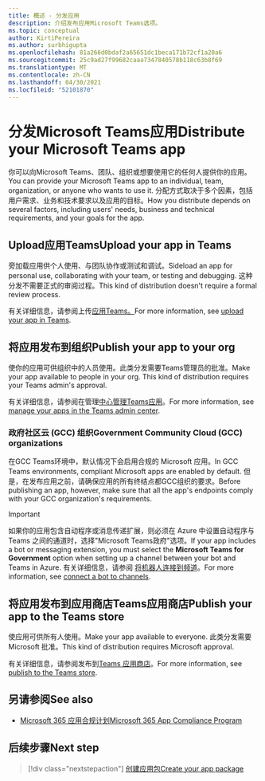```yaml
---
title: 概述 - 分发应用
description: 介绍发布应用Microsoft Teams选项。
ms.topic: conceptual
author: KirtiPereira
ms.author: surbhigupta
ms.openlocfilehash: 81a266d0bdaf2a65651dc1beca171b72cf1a20a6
ms.sourcegitcommit: 25c9ad27f99682caaa7347840578b118c63b8f69
ms.translationtype: MT
ms.contentlocale: zh-CN
ms.lasthandoff: 04/30/2021
ms.locfileid: "52101870"
---
```

# <a name="distribute-your-microsoft-teams-app"></a><span data-ttu-id="dc8cf-103">分发Microsoft Teams应用</span><span class="sxs-lookup"><span data-stu-id="dc8cf-103">Distribute your Microsoft Teams app</span></span>

<span data-ttu-id="dc8cf-104">你可以向Microsoft Teams、团队、组织或想要使用它的任何人提供你的应用。</span><span class="sxs-lookup"><span data-stu-id="dc8cf-104">You can provide your Microsoft Teams app to an individual, team, organization, or anyone who wants to use it.</span></span> <span data-ttu-id="dc8cf-105">分配方式取决于多个因素，包括用户需求、业务和技术要求以及应用的目标。</span><span class="sxs-lookup"><span data-stu-id="dc8cf-105">How you distribute depends on several factors, including users' needs, business and technical requirements, and your goals for the app.</span></span>

## <a name="upload-your-app-in-teams"></a><span data-ttu-id="dc8cf-106">Upload应用Teams</span><span class="sxs-lookup"><span data-stu-id="dc8cf-106">Upload your app in Teams</span></span>

<span data-ttu-id="dc8cf-107">旁加载应用供个人使用、与团队协作或测试和调试。</span><span class="sxs-lookup"><span data-stu-id="dc8cf-107">Sideload an app for personal use, collaborating with your team, or testing and debugging.</span></span> <span data-ttu-id="dc8cf-108">这种分发不需要正式的审阅过程。</span><span class="sxs-lookup"><span data-stu-id="dc8cf-108">This kind of distribution doesn't require a formal review process.</span></span>

<span data-ttu-id="dc8cf-109">有关详细信息，请参阅上传[应用Teams。](apps-upload.md)</span><span class="sxs-lookup"><span data-stu-id="dc8cf-109">For more information, see [upload your app in Teams](apps-upload.md).</span></span>

## <a name="publish-your-app-to-your-org"></a><span data-ttu-id="dc8cf-110">将应用发布到组织</span><span class="sxs-lookup"><span data-stu-id="dc8cf-110">Publish your app to your org</span></span>

<span data-ttu-id="dc8cf-111">使你的应用可供组织中的人员使用。此类分发需要Teams管理员的批准。</span><span class="sxs-lookup"><span data-stu-id="dc8cf-111">Make your app available to people in your org. This kind of distribution requires your Teams admin's approval.</span></span>

<span data-ttu-id="dc8cf-112">有关详细信息，请参阅在管理[中心管理Teams应用](https://docs.microsoft.com/MicrosoftTeams/manage-apps?toc=%2Fmicrosoftteams%2Fplatform%2Ftoc.json&bc=%2FMicrosoftTeams%2Fbreadcrumb%2Ftoc.json)。</span><span class="sxs-lookup"><span data-stu-id="dc8cf-112">For more information, see [manage your apps in the Teams admin center](https://docs.microsoft.com/MicrosoftTeams/manage-apps?toc=%2Fmicrosoftteams%2Fplatform%2Ftoc.json&bc=%2FMicrosoftTeams%2Fbreadcrumb%2Ftoc.json).</span></span>

### <a name="government-community-cloud-gcc-organizations"></a><span data-ttu-id="dc8cf-113">政府社区云 (GCC) 组织</span><span class="sxs-lookup"><span data-stu-id="dc8cf-113">Government Community Cloud (GCC) organizations</span></span>

<span data-ttu-id="dc8cf-114">在GCC Teams环境中，默认情况下会启用合规的 Microsoft 应用。</span><span class="sxs-lookup"><span data-stu-id="dc8cf-114">In GCC Teams environments, compliant Microsoft apps are enabled by default.</span></span> <span data-ttu-id="dc8cf-115">但是，在发布应用之前，请确保应用的所有终结点都GCC组织的要求。</span><span class="sxs-lookup"><span data-stu-id="dc8cf-115">Before publishing an app, however, make sure that all the app's endpoints comply with your GCC organization's requirements.</span></span>

> [!IMPORTANT]
><span data-ttu-id="dc8cf-116">如果你的应用包含自动程序或消息传递扩展，则必须在 Azure 中设置自动程序与 Teams 之间的通道时，选择"Microsoft Teams政府"选项。</span><span class="sxs-lookup"><span data-stu-id="dc8cf-116">If your app includes a bot or messaging extension, you must select the **Microsoft Teams for Government** option when setting up a channel between your bot and Teams in Azure.</span></span> <span data-ttu-id="dc8cf-117">有关详细信息，请参阅 [将机器人连接到频道](/azure/bot-service/bot-service-manage-channels?view=azure-bot-service-4.0&preserve-view=true)。</span><span class="sxs-lookup"><span data-stu-id="dc8cf-117">For more information, see [connect a bot to channels](/azure/bot-service/bot-service-manage-channels?view=azure-bot-service-4.0&preserve-view=true).</span></span>

## <a name="publish-your-app-to-the-teams-store"></a><span data-ttu-id="dc8cf-118">将应用发布到应用商店Teams应用商店</span><span class="sxs-lookup"><span data-stu-id="dc8cf-118">Publish your app to the Teams store</span></span>

<span data-ttu-id="dc8cf-119">使应用可供所有人使用。</span><span class="sxs-lookup"><span data-stu-id="dc8cf-119">Make your app available to everyone.</span></span> <span data-ttu-id="dc8cf-120">此类分发需要 Microsoft 批准。</span><span class="sxs-lookup"><span data-stu-id="dc8cf-120">This kind of distribution requires Microsoft approval.</span></span>

<span data-ttu-id="dc8cf-121">有关详细信息，请参阅发布到[Teams 应用商店](~/concepts/deploy-and-publish/appsource/publish.md)。</span><span class="sxs-lookup"><span data-stu-id="dc8cf-121">For more information, see [publish to the Teams store](~/concepts/deploy-and-publish/appsource/publish.md).</span></span>

## <a name="see-also"></a><span data-ttu-id="dc8cf-122">另请参阅</span><span class="sxs-lookup"><span data-stu-id="dc8cf-122">See also</span></span>

* [<span data-ttu-id="dc8cf-123">Microsoft 365 应用合规计划</span><span class="sxs-lookup"><span data-stu-id="dc8cf-123">Microsoft 365 App Compliance Program</span></span>](/microsoft-365-app-certification/overview)

## <a name="next-step"></a><span data-ttu-id="dc8cf-124">后续步骤</span><span class="sxs-lookup"><span data-stu-id="dc8cf-124">Next step</span></span>

> [!div class="nextstepaction"]
> [<span data-ttu-id="dc8cf-125">创建应用包</span><span class="sxs-lookup"><span data-stu-id="dc8cf-125">Create your app package</span></span>](~/concepts/build-and-test/apps-package.md)

